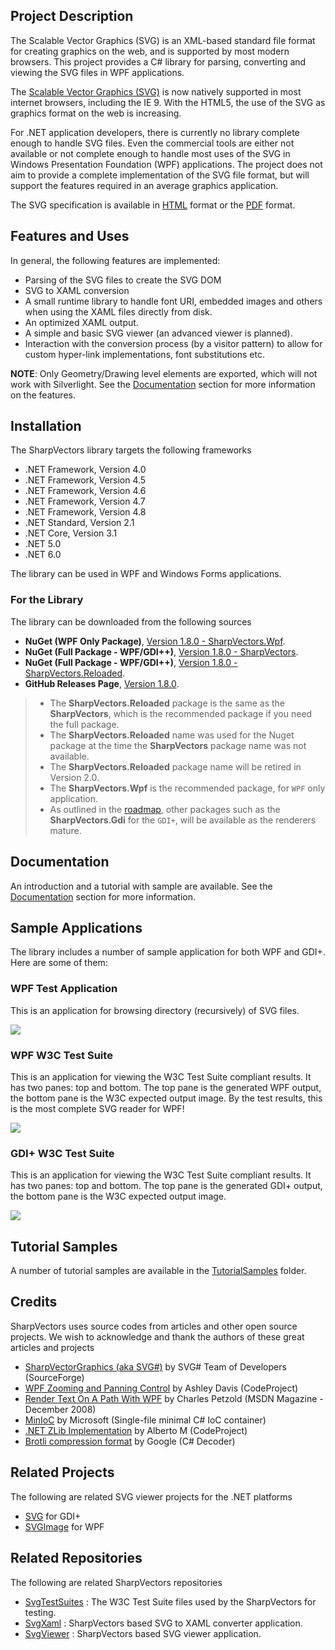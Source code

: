 ## Project Description
The Scalable Vector Graphics (SVG) is an XML-based standard file format for creating graphics on the web, 
and is supported by most modern browsers.
This project provides a C# library for parsing, converting and viewing the SVG files in WPF applications.

The [Scalable Vector Graphics (SVG)](http://en.wikipedia.org/wiki/Scalable_Vector_Graphics) is now natively 
supported in most internet browsers, including the IE 9. With the HTML5, the use of the SVG as graphics 
format on the web is increasing. 

For .NET application developers, there is currently no library complete enough to handle SVG files. 
Even the commercial tools are either not available or not complete enough to handle most uses of 
the SVG in Windows Presentation Foundation (WPF) applications.
The project does not aim to provide a complete implementation of the SVG file format, but will 
support the features required in an average graphics application.

The SVG specification is available in [HTML](https://www.w3.org/TR/SVG11/) format or the [PDF](https://www.w3.org/TR/SVG11/REC-SVG11-20110816.pdf) format.

## Features and Uses
In general, the following features are implemented:
* Parsing of the SVG files to create the SVG DOM
* SVG to XAML conversion
* A small runtime library to handle font URI, embedded images and others when using the XAML files directly from disk.
* An optimized XAML output.
* A simple and basic SVG viewer (an advanced viewer is planned).
* Interaction with the conversion process (by a visitor pattern) to allow for custom hyper-link implementations, font substitutions etc.

**NOTE**: Only Geometry/Drawing level elements are exported, which will not work with Silverlight. 
See the [Documentation](https://elinamllc.github.io/SharpVectors) section for more information on the features.

## Installation
The SharpVectors library targets the following frameworks
* .NET Framework, Version 4.0
* .NET Framework, Version 4.5
* .NET Framework, Version 4.6
* .NET Framework, Version 4.7
* .NET Framework, Version 4.8
* .NET Standard, Version 2.1
* .NET Core, Version 3.1
* .NET 5.0
* .NET 6.0

The library can be used in WPF and Windows Forms applications.

### For the Library
The library can be downloaded from the following sources
* **NuGet (WPF Only Package)**, [Version 1.8.0 - SharpVectors.Wpf](https://www.nuget.org/packages/SharpVectors.Wpf/).
* **NuGet (Full Package - WPF/GDI++)**, [Version 1.8.0 - SharpVectors](https://www.nuget.org/packages/SharpVectors/).
* **NuGet (Full Package - WPF/GDI++)**, [Version 1.8.0 - SharpVectors.Reloaded](https://www.nuget.org/packages/SharpVectors.Reloaded/).
* **GitHub Releases Page**, [Version 1.8.0](https://github.com/ElinamLLC/SharpVectors/releases).

> * The **SharpVectors.Reloaded** package is the same as the **SharpVectors**, which is the recommended package if you need the full package.
> * The **SharpVectors.Reloaded** name was used for the Nuget package at the time the **SharpVectors** package name was not available.
> * The **SharpVectors.Reloaded** package name will be retired in Version 2.0.
> * The **SharpVectors.Wpf** is the recommended package, for `WPF` only application.
> * As outlined in the [roadmap](https://github.com/ElinamLLC/SharpVectors/issues/147), other packages such as the **SharpVectors.Gdi** for the `GDI+`, will be available as the renderers mature.

## Documentation
An introduction and a tutorial with sample are available. See the [Documentation](https://elinamllc.github.io/SharpVectors) section for more information.

## Sample Applications
The library includes a number of sample application for both WPF and GDI+. Here are some of them:

### WPF Test Application
This is an application for browsing directory (recursively) of SVG files.

![](Images/Home_WpfTestSvgSample.png)

### WPF W3C Test Suite
This is an application for viewing the W3C Test Suite compliant results. It has two panes: top and bottom. 
The top pane is the generated WPF output, the bottom pane is the W3C expected output image.
By the test results, this is the most complete SVG reader for WPF!

![](Images/Home_WpfW3cSvgTestSuite.png)

### GDI+ W3C Test Suite
This is an application for viewing the W3C Test Suite compliant results. It has two panes: top and bottom. 
The top pane is the generated GDI+ output, the bottom pane is the W3C expected output image.

![](Images/GdiW3cSvgTestSuite.png)

## Tutorial Samples
A number of tutorial samples are available in the [TutorialSamples](https://github.com/ElinamLLC/SharpVectors/tree/master/TutorialSamples) folder.

## Credits
SharpVectors uses source codes from articles and other open source projects. We wish to acknowledge and thank 
the authors of these great articles and projects
* [SharpVectorGraphics (aka SVG#)](https://sourceforge.net/projects/svgdomcsharp/) by SVG# Team of Developers (SourceForge)
* [WPF Zooming and Panning Control](https://www.codeproject.com/KB/WPF/zoomandpancontrol.aspx) by Ashley Davis (CodeProject)
* [Render Text On A Path With WPF](https://msdn.microsoft.com/en-us/magazine/dd263097.aspx) by Charles Petzold (MSDN Magazine - December 2008)
* [MinIoC](https://github.com/microsoft/MinIoC) by Microsoft (Single-file minimal C# IoC container)
* [.NET ZLib Implementation](https://www.codeproject.com/Tips/830793/NET-ZLib-Implementation) by Alberto M (CodeProject)
* [Brotli compression format](https://github.com/google/brotli) by Google (C# Decoder)

## Related Projects
The following are related SVG viewer projects for the .NET platforms
* [SVG](https://github.com/vvvv/SVG) for GDI+
* [SVGImage](https://github.com/dotnetprojects/SVGImage) for WPF

## Related Repositories
The following are related SharpVectors repositories
* [SvgTestSuites](https://github.com/ElinamLLC/SvgTestSuites) : The W3C Test Suite files used by the SharpVectors for testing.
* [SvgXaml](https://github.com/ElinamLLC/SvgXaml) : SharpVectors based SVG to XAML converter application.
* [SvgViewer](https://github.com/ElinamLLC/SvgViewer) : SharpVectors based SVG viewer application.


